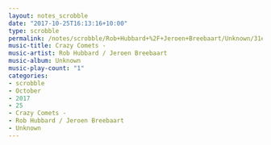 ```yaml
---
layout: notes_scrobble
date: "2017-10-25T16:13:16+10:00"
type: scrobble
permalink: /notes/scrobble/Rob+Hubbard+%2F+Jeroen+Breebaart/Unknown/31eb323ec659c8b2271516acfee393adc2c02087.html
music-title: Crazy Comets -
music-artist: Rob Hubbard / Jeroen Breebaart
music-album: Unknown
music-play-count: "1"
categories:
- scrobble
- October
- 2017
- 25
- Crazy Comets -
- Rob Hubbard / Jeroen Breebaart
- Unknown
---
```

